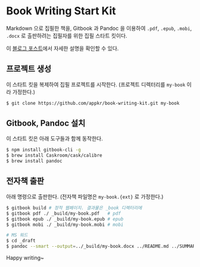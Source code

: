 # Book Writing Start Kit

Markdown 으로 집필한 책을, Gitbook 과 Pandoc 을 이용하여 `.pdf`, `.epub`, `.mobi`, `.docx` 로 출판하려는 집필자를 위한 집필 스타트 킷이다.

이 [블로그 포스트](http://blog.appkr.kr/work-n-play/pandoc-gitbook-전자출판)에서 자세한 설명을 확인할 수 있다.

## 프로젝트 생성

이 스타트 킷을 복제하여 집필 프로젝트를 시작한다. (프로젝트 디렉터리를 `my-book` 이라 가정한다.)

```bash
$ git clone https://github.com/appkr/book-writing-kit.git my-book
```

## Gitbook, Pandoc 설치

이 스타트 킷은 아래 도구들과 함께 동작한다.

```bash
$ npm install gitbook-cli -g
$ brew install Caskroom/cask/calibre
$ brew install pandoc
```

## 전자책 출판

아래 명령으로 출판한다. (전자책 파일명은 `my-book.{ext}` 로 가정한다.)

```bash
$ gitbook build # 정적 웹페이지. 결과물은 _book 디렉터리에
$ gitbook pdf ./ _build/my-book.pdf   # pdf
$ gitbook epub ./ _build/my-book.epub # epub
$ gitbook mobi ./ _build/my-book.mobi # mobi

# MS 워드
$ cd _draft
$ pandoc --smart --output=../_build/my-book.docx ../README.md ../SUMMARY.md chapter1.md chapter2.md
```

Happy writing~